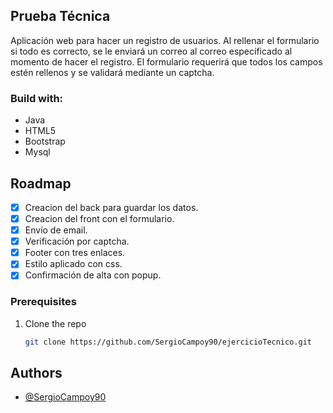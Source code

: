<!-- About proyect -->
## Prueba Técnica

Aplicación web para hacer un registro de usuarios. Al rellenar el formulario si todo es correcto, se le enviará un correo al correo especificado al momento de hacer el registro.
El formulario requerirá que todos los campos estén rellenos y se validará mediante un captcha.

### Build with:

* Java
* HTML5
* Bootstrap
* Mysql

## Roadmap
- [x] Creacion del back para guardar los datos.
- [x] Creacion del front con el formulario.
- [x] Envío de email.
- [x] Verificación por captcha.
- [x] Footer con tres enlaces.
- [x] Estilo aplicado con css.
- [x] Confirmación de alta con popup. 

### Prerequisites

1. Clone the repo
   ```sh
   git clone https://github.com/SergioCampoy90/ejercicioTecnico.git
   
## Authors

- [@SergioCampoy90](https://github.com/SergioCampoy90)
